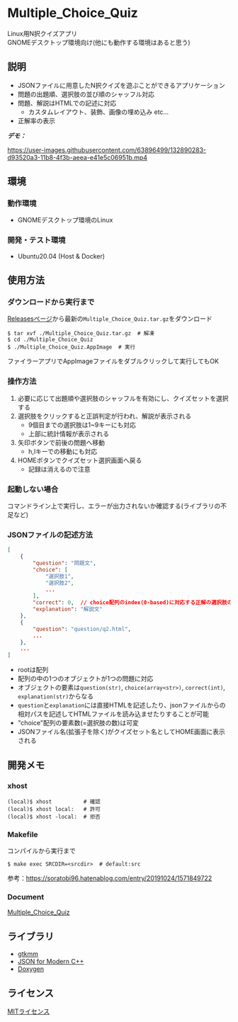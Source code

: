 # Multiple_Choice_Quiz

Linux用N択クイズアプリ  
GNOMEデスクトップ環境向け(他にも動作する環境はあると思う)  

## 説明

- JSONファイルに用意したN択クイズを遊ぶことができるアプリケーション
- 問題の出題順、選択肢の並び順のシャッフル対応
- 問題、解説はHTMLでの記述に対応
    - カスタムレイアウト、装飾、画像の埋め込み etc...
- 正解率の表示

***デモ：***

https://user-images.githubusercontent.com/63896499/132890283-d93520a3-11b8-4f3b-aeea-e41e5c06951b.mp4

## 環境

### 動作環境

- GNOMEデスクトップ環境のLinux

### 開発・テスト環境

- Ubuntu20.04 (Host & Docker)

## 使用方法

### ダウンロードから実行まで

[Releasesページ](https://github.com/mikiya1130/Multiple_Choice_Quiz/releases)から最新の`Multiple_Choice_Quiz.tar.gz`をダウンロード
```shell
$ tar xvf ./Multiple_Choice_Quiz.tar.gz  # 解凍
$ cd ./Multiple_Choice_Quiz
$ ./Multiple_Choice_Quiz.AppImage  # 実行
```
ファイラーアプリでAppImageファイルをダブルクリックして実行してもOK

### 操作方法

1. 必要に応じて出題順や選択肢のシャッフルを有効にし、クイズセットを選択する
1. 選択肢をクリックすると正誤判定が行われ、解説が表示される
    - 9個目までの選択肢は1~9キーにも対応
    - 上部に統計情報が表示される
1. 矢印ボタンで前後の問題へ移動
    - h,lキーでの移動にも対応
1. HOMEボタンでクイズセット選択画面へ戻る
    - 記録は消えるので注意

### 起動しない場合

コマンドライン上で実行し、エラーが出力されないか確認する(ライブラリの不足など)  

### JSONファイルの記述方法

```json
[
    {
        "question": "問題文",
        "choice": [
            "選択肢1",
            "選択肢2",
            ...
        ],
        "correct": 0,  // choice配列のindex(0-based)に対応する正解の選択肢の番号
        "explanation": "解説文"
    },
    {
        "question": "question/q2.html",
        ...
    },
    ...
]
```
- rootは配列
- 配列の中の1つのオブジェクトが1つの問題に対応
- オブジェクトの要素は`question(str)`, `choice(array<str>)`, `correct(int)`, `explanation(str)`からなる
- `question`と`explanation`には直接HTMLを記述したり、jsonファイルからの相対パスを記述してHTMLファイルを読み込ませたりすることが可能
- "choice"配列の要素数(=選択肢の数)は可変
- JSONファイル名(拡張子を除く)がクイズセット名としてHOME画面に表示される

## 開発メモ

### xhost

```shell
(local)$ xhost          # 確認
(local)$ xhost local:   # 許可
(local)$ xhost -local:  # 拒否
```

### Makefile

コンパイルから実行まで
```shell
$ make exec SRCDIR=<srcdir>  # default:src
```

参考：https://soratobi96.hatenablog.com/entry/20191024/1571849722

### Document

[Multiple_Choice_Quiz](https://mikiya1130.github.io/Multiple_Choice_Quiz/)

## ライブラリ

- [gtkmm](https://www.gtkmm.org/)
- [JSON for Modern C++](https://json.nlohmann.me/)
- [Doxygen](https://www.doxygen.nl/index.html)

## ライセンス

[MITライセンス](https://github.com/mikiya1130/Multiple_Choice_Quiz/blob/master/LICENSE)
